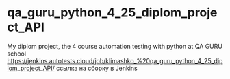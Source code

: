 # qa_guru_python_4_25_diplom_project_API
My diplom project, the 4 course automation testing with python at QA GURU school
https://jenkins.autotests.cloud/job/klimashko_%20qa_guru_python_4_25_diplom_project_API/
ссылка на сборку в Jenkins
